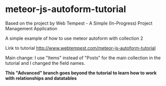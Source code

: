 # meteor-js-autoform-tutorial
Based on the project by Web Tempest - A Simple (In-Progress) Project Management Application

A simple example of how to use meteor autoform with collection 2

Link to tutorial http://www.webtempest.com/meteor-js-autoform-tutorial

Main change: I use "Items" instead of "Posts" for the main collection in the tutorial and I changed the field names.

**This "Advanced" branch goes beyond the tutorial to learn how to work with relationships and datatables**
